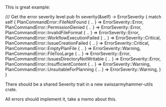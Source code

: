 This is great example:

<example>
    /// Get the error severity level
    pub fn severity(&self) -> ErrorSeverity {
        match self {
            PlanCommandError::FileNotFound { .. } => ErrorSeverity::Error,
            PlanCommandError::PermissionDenied { .. } => ErrorSeverity::Error,
            PlanCommandError::InvalidFileFormat { .. } => ErrorSeverity::Error,
            PlanCommandError::WorkflowExecutionFailed { .. } => ErrorSeverity::Critical,
            PlanCommandError::IssueCreationFailed { .. } => ErrorSeverity::Critical,
            PlanCommandError::EmptyPlanFile { .. } => ErrorSeverity::Warning,
            PlanCommandError::FileTooLarge { .. } => ErrorSeverity::Error,
            PlanCommandError::IssuesDirectoryNotWritable { .. } => ErrorSeverity::Error,
            PlanCommandError::InsufficientContent { .. } => ErrorSeverity::Warning,
            PlanCommandError::UnsuitableForPlanning { .. } => ErrorSeverity::Warning,
        }
    }
</example>


There should be a shared Severity trait in a new swissarmyhammer-utils crate.

All errors should implement it, take a memo about this.
